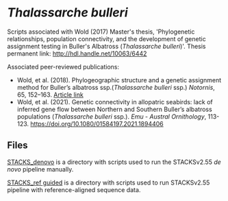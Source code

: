 # *Thalassarche bulleri*
Scripts associated with Wold (2017) Master's thesis, 'Phylogenetic relationships, population connectivity, and the development of genetic assignment testing in Buller's Albatross (*Thalassarche bulleri*)'. Thesis permanent link: http://hdl.handle.net/10063/6442

Associated peer-reviewed publications:
* Wold, et al. (2018). Phylogeographic structure and a genetic assignment method for Buller’s albatross ssp.(*Thalassarche bulleri* ssp.) *Notornis*, 65, 152–163. [Article link](https://www.notornis.osnz.org.nz/system/files/Wold_etal_65_152-163.pdf)
* Wold, et al. (2021). Genetic connectivity in allopatric seabirds: lack of inferred gene flow between Northern and Southern Buller’s albatross populations (*Thalassarche bulleri* ssp.). *Emu - Austral Ornithology*, 113-123. https://doi.org/10.1080/01584197.2021.1894406

## Files
[STACKS_denovo](https://github.com/janawold1/Thalassarche_bulleri/tree/master/STACKS_denovo) is a directory with scripts used to run the STACKSv2.55 *de novo* pipeline manually. 

[STACKS_ref guided](https://github.com/janawold1/Thalassarche_bulleri/tree/master/STACKS_ref_guided) is a directory with scripts used to run STACKSv2.55 pipeline with reference-aligned sequence data.
